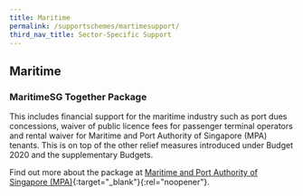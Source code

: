 ```yaml
---
title: Maritime
permalink: /supportschemes/martimesupport/
third_nav_title: Sector-Specific Support
---
```


## Maritime

### MaritimeSG Together Package

This includes financial support for the maritime industry such as port dues concessions, waiver of public licence fees for passenger terminal operators and rental waiver for Maritime and Port Authority of Singapore (MPA) tenants. This is on top of the other relief measures introduced under Budget 2020 and the supplementary Budgets.

Find out more about the package at [Maritime and Port Authority of Singapore (MPA)](https://go.gov.sg/martimesupport){:target="_blank"}{:rel="noopener"}.

